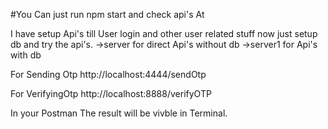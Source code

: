 #You Can just run npm start and check api's At

I have setup Api's till User login and other user related stuff now just setup db and try the api's.
->server for direct Api's without db
->server1 for Api's with db

For Sending Otp
http://localhost:4444/sendOtp

For VerifyingOtp
http://localhost:8888/verifyOTP

In your Postman
The result will be vivble in Terminal.